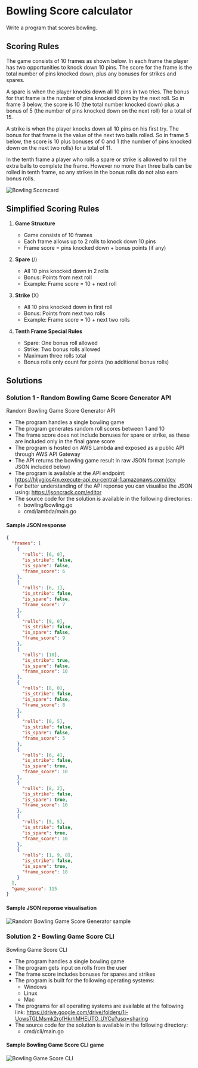 # Bowling Score calculator

Write a program that scores bowling.

## Scoring Rules
 
The game consists of 10 frames as shown below.  In each frame the player has two opportunities to knock down 10 pins.  The score for the frame is the total number of pins knocked down, plus any bonuses for strikes and spares.

A spare is when the player knocks down all 10 pins in two tries.  The bonus for that frame is the number of pins knocked down by the next roll.  So in frame 3 below, the score is 10 (the total number knocked down) plus a bonus of 5 (the number of pins knocked down on the next roll) for a total of 15.  

A strike is when the player knocks down all 10 pins on his first try.  The bonus for that frame is the value of the next two balls rolled.  So in frame 5 below, the score is 10 plus bonuses of 0 and 1 (the number of pins knocked down on the next two rolls) for a total of 11.

In the tenth frame a player who rolls a spare or strike is allowed to roll the extra balls to complete the frame.  However no more than three balls can be rolled in tenth frame, so any strikes in the bonus rolls do not also earn bonus rolls.

![Bowling Scorecard](assets/exercise.png)

## Simplified Scoring Rules

1. **Game Structure**
   - Game consists of 10 frames
   - Each frame allows up to 2 rolls to knock down 10 pins
   - Frame score = pins knocked down + bonus points (if any)

2. **Spare** (/)
   - All 10 pins knocked down in 2 rolls
   - Bonus: Points from next roll
   - Example: Frame score = 10 + next roll

3. **Strike** (X)
   - All 10 pins knocked down in first roll
   - Bonus: Points from next two rolls
   - Example: Frame score = 10 + next two rolls

4. **Tenth Frame Special Rules**
   - Spare: One bonus roll allowed
   - Strike: Two bonus rolls allowed
   - Maximum three rolls total
   - Bonus rolls only count for points (no additional bonus rolls)

## Solutions

### Solution 1 - Random Bowling Game Score Generator API

Random Bowling Game Score Generator API
- The program handles a single bowling game
- The program generates random roll scores between 1 and 10
- The frame score does not include bonuses for spare or strike, as these are included only in the final game score
- The program is hosted on AWS Lambda and exposed as a public API through AWS API Gateway
- The API returns the bowling game result in raw JSON format (sample JSON included below)
- The program is available at the API endpoint: https://hljvgios4m.execute-api.eu-central-1.amazonaws.com/dev
- For better understanding of the API reponse you can visualise the JSON using: https://jsoncrack.com/editor
- The source code for the solution is available in the following directories:
   - bowling/bowling.go
   - cmd/lambda/main.go

#### Sample JSON response
```JSON
{
  "frames": [
    {
      "rolls": [6, 0],
      "is_strike": false,
      "is_spare": false,
      "frame_score": 6
    },
    {
      "rolls": [6, 1],
      "is_strike": false,
      "is_spare": false,
      "frame_score": 7
    },
    {
      "rolls": [9, 0],
      "is_strike": false,
      "is_spare": false,
      "frame_score": 9
    },
    {
      "rolls": [10],
      "is_strike": true,
      "is_spare": false,
      "frame_score": 10
    },
    {
      "rolls": [8, 0],
      "is_strike": false,
      "is_spare": false,
      "frame_score": 8
    },
    {
      "rolls": [0, 5],
      "is_strike": false,
      "is_spare": false,
      "frame_score": 5
    },
    {
      "rolls": [6, 4],
      "is_strike": false,
      "is_spare": true,
      "frame_score": 10
    },
    {
      "rolls": [8, 2],
      "is_strike": false,
      "is_spare": true,
      "frame_score": 10
    },
    {
      "rolls": [5, 5],
      "is_strike": false,
      "is_spare": true,
      "frame_score": 10
    },
    {
      "rolls": [1, 9, 8],
      "is_strike": false,
      "is_spare": true,
      "frame_score": 18
    }
  ],
  "game_score": 115
}
```

#### Sample JSON reponse visualisation
![Random Bowling Game Score Generator sample](assets/random_bowling_game_score_generator_sample.png)
   
### Solution 2 - Bowling Game Score CLI

Bowling Game Score CLI
- The program handles a single bowling game
- The program gets input on rolls from the user
- The frame score includes bonuses for spares and strikes
- The program is built for the following operating systems:
   - Windows
   - Linux
   - Mac
- The programs for all operating systems are available at the following link: https://drive.google.com/drive/folders/1i-UowsTGLMsmk2rofHkrhMHEUTO_UYCu?usp=sharing
- The source code for the solution is available in the following directory:
   - cmd/cli/main.go

#### Sample Bowling Game Score CLI game
![Bowling Game Score CLI](assets/bowling_game_score_cli_sample.png)